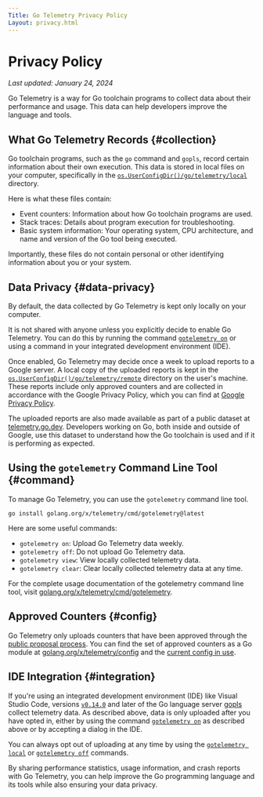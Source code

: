 ```yaml
---
Title: Go Telemetry Privacy Policy
Layout: privacy.html
---
```


# Privacy Policy

_Last updated: January 24, 2024_

Go Telemetry is a way for Go toolchain programs to collect data about their
performance and usage. This data can help developers improve the language and
tools.

## What Go Telemetry Records {#collection}

Go toolchain programs, such as the `go` command and `gopls`, record certain information
about their own execution. This data is stored in local files on your computer,
specifically in the [`os.UserConfigDir()/go/telemetry/local`](https://pkg.go.dev/os#UserConfigDir) directory.

Here is what these files contain:

* Event counters: Information about how Go toolchain programs
are used.
* Stack traces: Details about program execution for troubleshooting.
* Basic system information: Your operating system, CPU architecture, and name and version of the Go tool being executed.

Importantly, these files do not contain personal or other
identifying information about you or your system.

## Data Privacy {#data-privacy}

By default, the data collected by Go Telemetry is kept only locally on your computer.

It is not shared with anyone unless you explicitly decide to enable Go Telemetry.
You can do this by running the command [`gotelemetry on`](#command) or using a command
in your integrated development environment (IDE).

Once enabled, Go Telemetry may decide once a week to upload reports to a Google
server.  A local copy of the uploaded reports is kept in the
[`os.UserConfigDir()/go/telemetry/remote`](https://pkg.go.dev/os#UserConfigDir) directory on the user's machine.
These reports include only approved counters and are collected in
accordance with the Google Privacy Policy, which you can find
at [Google Privacy Policy](https://policies.google.com/privacy).

The uploaded reports are also made available as part of a public dataset at
[telemetry.go.dev](https://telemetry.go.dev). Developers working on Go,
both inside and outside of Google, use this dataset to understand
how the Go toolchain is used and if it is performing as expected.

## Using the `gotelemetry` Command Line Tool {#command}

To manage Go Telemetry, you can use the `gotelemetry` command line tool.

	go install golang.org/x/telemetry/cmd/gotelemetry@latest

Here are some useful commands:

* `gotelemetry on`: Upload Go Telemetry data weekly.
* `gotelemetry off`: Do not upload Go Telemetry data. 
* `gotelemetry view`: View locally collected telemetry data.
* `gotelemetry clear`: Clear locally collected telemetry data at any time.

For the complete usage documentation of the gotelemetry command line tool, visit
[golang.org/x/telemetry/cmd/gotelemetry](https://golang.org/x/telemetry/cmd/gotelemetry).


## Approved Counters {#config}

Go Telemetry only uploads counters that have been approved through the [public proposal process](https://github.com/orgs/golang/projects/29).
You can find the set of approved counters as a Go module at
[golang.org/x/telemetry/config](https://go.googlesource.com/telemetry/+/refs/heads/master/config/config.json) and the [current config in use](https://telemetry.go.dev/config). 

## IDE Integration {#integration}

If you're using an integrated development environment (IDE) like Visual Studio
Code, versions
[`v0.14.0`](https://github.com/golang/tools/releases/tag/gopls%2Fv0.14.0) and
later of the Go language server [gopls](https://go.dev/s/gopls) collect
telemetry data. As described above, data is only uploaded after you have opted
in, either by using the command [`gotelemetry on`](#command) as described above
or by accepting a dialog in the IDE.

You can always opt out of uploading at any time by using the
[`gotelemetry local`](#command) or [`gotelemetry off`](#command) commands.

By sharing performance statistics, usage information, and crash reports with Go Telemetry,
you can help improve the Go programming language and its tools while also ensuring
your data privacy.
